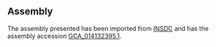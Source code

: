 
Assembly
--------

The assembly presented has been imported from 
[INSDC](http://www.insdc.org) and has the assembly accession
[GCA\_014132395.1](http://www.ebi.ac.uk/ena/data/view/GCA_014132395.1).

